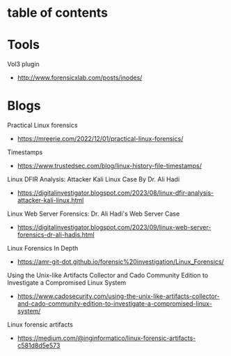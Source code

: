 # table of contents

# Tools

Vol3 plugin
- http://www.forensicxlab.com/posts/inodes/

# Blogs

Practical Linux forensics
- https://mreerie.com/2022/12/01/practical-linux-forensics/

Timestamps
- https://www.trustedsec.com/blog/linux-history-file-timestamps/

Linux DFIR Analysis: Attacker Kali Linux Case By Dr. Ali Hadi
- https://digitalinvestigator.blogspot.com/2023/08/linux-dfir-analysis-attacker-kali-linux.html

Linux Web Server Forensics: Dr. Ali Hadi's Web Server Case
- https://digitalinvestigator.blogspot.com/2023/09/linux-web-server-forensics-dr-ali-hadis.html

Linux Forensics In Depth
- https://amr-git-dot.github.io/forensic%20investigation/Linux_Forensics/

Using the Unix-like Artifacts Collector and Cado Community Edition to Investigate a Compromised Linux System
- https://www.cadosecurity.com/using-the-unix-like-artifacts-collector-and-cado-community-edition-to-investigate-a-compromised-linux-system/

Linux forensic artifacts
- https://medium.com/@inginformatico/linux-forensic-artifacts-c581d8d5e573
